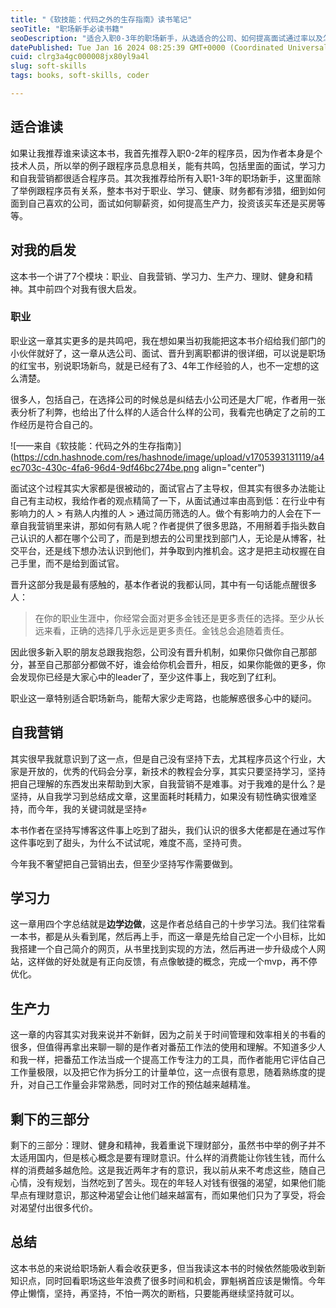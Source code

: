 ```yaml
---
title: "《软技能：代码之外的生存指南》读书笔记"
seoTitle: "职场新手必读书籍"
seoDescription: "适合入职0-3年的职场新手，从选适合的公司、如何提高面试通过率以及怎样晋升都有涉猎。"
datePublished: Tue Jan 16 2024 08:25:39 GMT+0000 (Coordinated Universal Time)
cuid: clrg3a4gc000008jx80yl9a4l
slug: soft-skills
tags: books, soft-skills, coder

---
```


## 适合谁读

如果让我推荐谁来读这本书，我首先推荐入职0-2年的程序员，因为作者本身是个技术人员，所以举的例子跟程序员息息相关，能有共鸣，包括里面的面试，学习力和自我营销都很适合程序员。其次我推荐给所有入职1-3年的职场新手，这里面除了举例跟程序员有关系，整本书对于职业、学习、健康、财务都有涉猎，细到如何面到自己喜欢的公司，面试如何聊薪资，如何提高生产力，投资该买车还是买房等等。

## 对我的启发

这本书一个讲了7个模块：职业、自我营销、学习力、生产力、理财、健身和精神。其中前四个对我有很大启发。

### 职业

职业这一章其实更多的是共鸣吧，我在想如果当初我能把这本书介绍给我们部门的小伙伴就好了，这一章从选公司、面试、晋升到离职都讲的很详细，可以说是职场的红宝书，别说职场新鸟，就是已经有了3、4年工作经验的人，也不一定想的这么清楚。

很多人，包括自己，在选择公司的时候总是纠结去小公司还是大厂呢，作者用一张表分析了利弊，也给出了什么样的人适合什么样的公司，我看完也确定了之前的工作经历是符合自己的。

![——来自《软技能：代码之外的生存指南》](https://cdn.hashnode.com/res/hashnode/image/upload/v1705393131119/a4ec703c-430c-4fa6-96d4-9df46bc274be.png align="center")

面试这个过程其实大家都是很被动的，面试官占了主导权，但其实有很多办法能让自己有主动权，我给作者的观点精简了一下，从面试通过率由高到低：在行业中有影响力的人 &gt; 有熟人内推的人 &gt; 通过简历筛选的人。做个有影响力的人会在下一章自我营销里来讲，那如何有熟人呢？作者提供了很多思路，不用掰着手指头数自己认识的人都在哪个公司了，而是到想去的公司里找到部门人，无论是从博客，社交平台，还是线下想办法认识到他们，并争取到内推机会。这才是把主动权握在自己手里，而不是给到面试官。

晋升这部分我是最有感触的，基本作者说的我都认同，其中有一句话能点醒很多人：

> 在你的职业生涯中，你经常会面对更多金钱还是更多责任的选择。至少从长远来看，正确的选择几乎永远是更多责任。金钱总会追随着责任。

因此很多新入职的朋友总跟我抱怨，公司没有晋升机制，如果你只做你自己那部分，甚至自己那部分都做不好，谁会给你机会晋升，相反，如果你能做的更多，你会发现你已经是大家心中的leader了，至少这件事上，我吃到了红利。

职业这一章特别适合职场新鸟，能帮大家少走弯路，也能解惑很多心中的疑问。

## 自我营销

其实很早我就意识到了这一点，但是自己没有坚持下去，尤其程序员这个行业，大家是开放的，优秀的代码会分享，新技术的教程会分享，其实只要坚持学习，坚持把自己理解的东西发出来帮助到大家，自我营销不是难事。对于我难的是什么？是坚持，从自我学习到总结成文章，这里面耗时耗精力，如果没有韧性确实很难坚持，而今年，我的关键词就是坚持✊

本书作者在坚持写博客这件事上吃到了甜头，我们认识的很多大佬都是在通过写作这件事吃到了甜头，为什么不试试呢，难度不高，坚持可贵。

今年我不奢望把自己营销出去，但至少坚持写作需要做到。

## 学习力

这一章用四个字总结就是**边学边做**，这是作者总结自己的十步学习法。我们往常看一本书，都是从头看到尾，然后再上手，而这一章是先给自己定一个小目标，比如我搭建一个自己简介的网页，从书里找到实现的方法，然后再进一步升级成个人网站，这样做的好处就是有正向反馈，有点像敏捷的概念，完成一个mvp，再不停优化。

## 生产力

这一章的内容其实对我来说并不新鲜，因为之前关于时间管理和效率相关的书看的很多，但值得再拿出来聊一聊的是作者对番茄工作法的使用和理解。不知道多少人和我一样，把番茄工作法当成一个提高工作专注力的工具，而作者能用它评估自己工作量极限，以及把它作为拆分工的计量单位，这一点很有意思，随着熟练度的提升，对自己工作量会非常熟悉，同时对工作的预估越来越精准。

## 剩下的三部分

剩下的三部分：理财、健身和精神，我着重说下理财部分，虽然书中举的例子并不太适用国内，但是核心概念是要有理财意识。什么样的消费能让你钱生钱，而什么样的消费越多越危险。这是我近两年才有的意识，我以前从来不考虑这些，随自己心情，没有规划，当然吃到了苦头。现在的年轻人对钱有很强的渴望，如果他们能早点有理财意识，那这种渴望会让他们越来越富有，而如果他们只为了享受，将会对渴望付出很多代价。

## 总结

这本书总的来说给职场新人看会收获更多，但当我读这本书的时候依然能吸收到新知识点，同时回看职场这些年浪费了很多时间和机会，罪魁祸首应该是懒惰。今年停止懒惰，坚持，再坚持，不怕一两次的断档，只要能再继续坚持就可以。